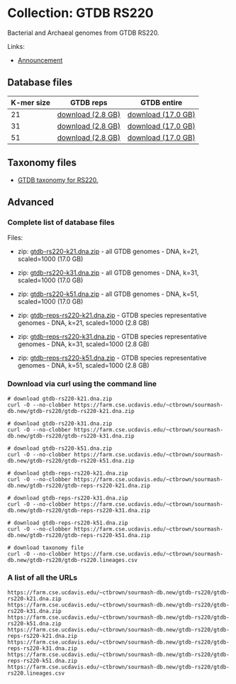 <!-- automatically generated by code in https://github.com/sourmash-bio/2025-sourmash-databases-doc-template/ -->
<!-- template file: templates/gtdb.md -->

# Collection: GTDB RS220

Bacterial and Archaeal genomes from GTDB RS220.

Links:

* [Announcement](https://forum.gtdb.ecogenomic.org/t/announcing-gtdb-r09-rs220/595)

## Database files

| K-mer size | GTDB reps | GTDB entire |
| -------- | -------- | -------- |
| 21 | [download (2.8 GB)](https://farm.cse.ucdavis.edu/~ctbrown/sourmash-db.new/gtdb-rs220/gtdb-reps-rs220-k21.dna.zip) | [download (17.0 GB)](https://farm.cse.ucdavis.edu/~ctbrown/sourmash-db.new/gtdb-rs220/gtdb-rs220-k21.dna.zip)  |
| 31 | [download (2.8 GB)](https://farm.cse.ucdavis.edu/~ctbrown/sourmash-db.new/gtdb-rs220/gtdb-reps-rs220-k31.dna.zip) | [download (17.0 GB)](https://farm.cse.ucdavis.edu/~ctbrown/sourmash-db.new/gtdb-rs220/gtdb-rs220-k31.dna.zip)  |
| 51 | [download (2.8 GB)](https://farm.cse.ucdavis.edu/~ctbrown/sourmash-db.new/gtdb-rs220/gtdb-reps-rs220-k51.dna.zip) | [download (17.0 GB)](https://farm.cse.ucdavis.edu/~ctbrown/sourmash-db.new/gtdb-rs220/gtdb-rs220-k51.dna.zip)  |


## Taxonomy files

* [GTDB taxonomy for RS220.](https://farm.cse.ucdavis.edu/~ctbrown/sourmash-db.new/gtdb-rs220/gtdb-rs220.lineages.csv)


## Advanced

<!-- automatically generated by code in https://github.com/sourmash-bio/2025-sourmash-databases-doc-template/ -->
<!-- template file: templates/advanced.md -->

### Complete list of database files

Files:

* zip: [gtdb-rs220-k21.dna.zip](https://farm.cse.ucdavis.edu/~ctbrown/sourmash-db.new/gtdb-rs220/gtdb-rs220-k21.dna.zip) - all GTDB genomes - DNA, k=21, scaled=1000 (17.0 GB)
* zip: [gtdb-rs220-k31.dna.zip](https://farm.cse.ucdavis.edu/~ctbrown/sourmash-db.new/gtdb-rs220/gtdb-rs220-k31.dna.zip) - all GTDB genomes - DNA, k=31, scaled=1000 (17.0 GB)
* zip: [gtdb-rs220-k51.dna.zip](https://farm.cse.ucdavis.edu/~ctbrown/sourmash-db.new/gtdb-rs220/gtdb-rs220-k51.dna.zip) - all GTDB genomes - DNA, k=51, scaled=1000 (17.0 GB)


* zip: [gtdb-reps-rs220-k21.dna.zip](https://farm.cse.ucdavis.edu/~ctbrown/sourmash-db.new/gtdb-rs220/gtdb-reps-rs220-k21.dna.zip) - GTDB species representative genomes - DNA, k=21, scaled=1000 (2.8 GB)
* zip: [gtdb-reps-rs220-k31.dna.zip](https://farm.cse.ucdavis.edu/~ctbrown/sourmash-db.new/gtdb-rs220/gtdb-reps-rs220-k31.dna.zip) - GTDB species representative genomes - DNA, k=31, scaled=1000 (2.8 GB)
* zip: [gtdb-reps-rs220-k51.dna.zip](https://farm.cse.ucdavis.edu/~ctbrown/sourmash-db.new/gtdb-rs220/gtdb-reps-rs220-k51.dna.zip) - GTDB species representative genomes - DNA, k=51, scaled=1000 (2.8 GB)



### Download via curl using the command line

```shell
# download gtdb-rs220-k21.dna.zip
curl -O --no-clobber https://farm.cse.ucdavis.edu/~ctbrown/sourmash-db.new/gtdb-rs220/gtdb-rs220-k21.dna.zip

# download gtdb-rs220-k31.dna.zip
curl -O --no-clobber https://farm.cse.ucdavis.edu/~ctbrown/sourmash-db.new/gtdb-rs220/gtdb-rs220-k31.dna.zip

# download gtdb-rs220-k51.dna.zip
curl -O --no-clobber https://farm.cse.ucdavis.edu/~ctbrown/sourmash-db.new/gtdb-rs220/gtdb-rs220-k51.dna.zip

# download gtdb-reps-rs220-k21.dna.zip
curl -O --no-clobber https://farm.cse.ucdavis.edu/~ctbrown/sourmash-db.new/gtdb-rs220/gtdb-reps-rs220-k21.dna.zip

# download gtdb-reps-rs220-k31.dna.zip
curl -O --no-clobber https://farm.cse.ucdavis.edu/~ctbrown/sourmash-db.new/gtdb-rs220/gtdb-reps-rs220-k31.dna.zip

# download gtdb-reps-rs220-k51.dna.zip
curl -O --no-clobber https://farm.cse.ucdavis.edu/~ctbrown/sourmash-db.new/gtdb-rs220/gtdb-reps-rs220-k51.dna.zip

# download taxonomy file
curl -O --no-clobber https://farm.cse.ucdavis.edu/~ctbrown/sourmash-db.new/gtdb-rs220/gtdb-rs220.lineages.csv
```



### A list of all the URLs

```
https://farm.cse.ucdavis.edu/~ctbrown/sourmash-db.new/gtdb-rs220/gtdb-rs220-k21.dna.zip
https://farm.cse.ucdavis.edu/~ctbrown/sourmash-db.new/gtdb-rs220/gtdb-rs220-k31.dna.zip
https://farm.cse.ucdavis.edu/~ctbrown/sourmash-db.new/gtdb-rs220/gtdb-rs220-k51.dna.zip
https://farm.cse.ucdavis.edu/~ctbrown/sourmash-db.new/gtdb-rs220/gtdb-reps-rs220-k21.dna.zip
https://farm.cse.ucdavis.edu/~ctbrown/sourmash-db.new/gtdb-rs220/gtdb-reps-rs220-k31.dna.zip
https://farm.cse.ucdavis.edu/~ctbrown/sourmash-db.new/gtdb-rs220/gtdb-reps-rs220-k51.dna.zip
https://farm.cse.ucdavis.edu/~ctbrown/sourmash-db.new/gtdb-rs220/gtdb-rs220.lineages.csv
```